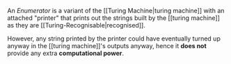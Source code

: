 An _Enumerator_ is a variant of the [[Turing Machine|turing machine]] with an attached "printer" that prints out the strings built by the [[turing machine]] as they are [[Turing-Recognisable|recognised]].

However, any string printed by the printer could have eventually turned up anyway in the [[turing machine]]'s outputs anyway, hence it **does not** provide any extra **computational power**.

